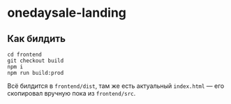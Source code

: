 # onedaysale-landing

## Как билдить

```
cd frontend
git checkout build
npm i
npm run build:prod
```

Всё билдится в `frontend/dist`, там же есть актуальный `index.html` — его скопировал вручную пока из `frontend/src`.
